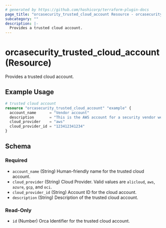 ```yaml
---
# generated by https://github.com/hashicorp/terraform-plugin-docs
page_title: "orcasecurity_trusted_cloud_account Resource - orcasecurity"
subcategory: ""
description: |-
  Provides a trusted cloud account.
---
```


# orcasecurity_trusted_cloud_account (Resource)

Provides a trusted cloud account.

## Example Usage

```terraform
# trusted cloud account
resource "orcasecurity_trusted_cloud_account" "example" {
  account_name      = "Vendor account"
  description       = "This is the AWS account for a security vendor we use. This account allows them to read risks in our cloud environment."
  cloud_provider    = "aws"
  cloud_provider_id = "123412341234"
}
```

<!-- schema generated by tfplugindocs -->
## Schema

### Required

- `account_name` (String) Human-friendly name for the trusted cloud account.
- `cloud_provider` (String) Cloud Provider. Valid values are `alicloud`, `aws`, `azure`, `gcp`, and `oci`.
- `cloud_provider_id` (String) Account ID for the cloud account.
- `description` (String) Description of the trusted cloud account.

### Read-Only

- `id` (Number) Orca Identifier for the trusted cloud account.


